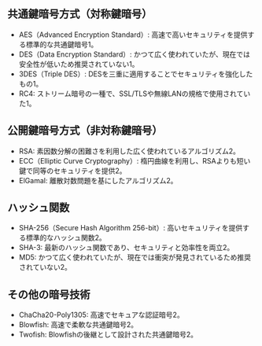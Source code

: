## 共通鍵暗号方式（対称鍵暗号）
- AES（Advanced Encryption Standard）: 高速で高いセキュリティを提供する標準的な共通鍵暗号1。
- DES（Data Encryption Standard）: かつて広く使われていたが、現在では安全性が低いため推奨されていない1。
- 3DES（Triple DES）: DESを三重に適用することでセキュリティを強化したもの1。
- RC4: ストリーム暗号の一種で、SSL/TLSや無線LANの規格で使用されていた1。


## 公開鍵暗号方式（非対称鍵暗号）
- RSA: 素因数分解の困難さを利用した広く使われているアルゴリズム2。
- ECC（Elliptic Curve Cryptography）: 楕円曲線を利用し、RSAよりも短い鍵で同等のセキュリティを提供2。
- ElGamal: 離散対数問題を基にしたアルゴリズム2。

## ハッシュ関数
- SHA-256（Secure Hash Algorithm 256-bit）: 高いセキュリティを提供する標準的なハッシュ関数2。
- SHA-3: 最新のハッシュ関数であり、セキュリティと効率性を両立2。
- MD5: かつて広く使われていたが、現在では衝突が発見されているため推奨されていない2。


## その他の暗号技術
- ChaCha20-Poly1305: 高速でセキュアな認証暗号2。
- Blowfish: 高速で柔軟な共通鍵暗号2。
- Twofish: Blowfishの後継として設計された共通鍵暗号2。
